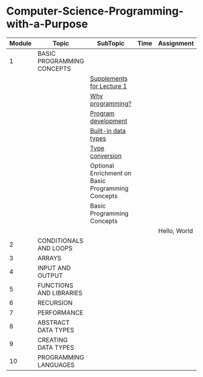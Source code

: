 # Computer-Science-Programming-with-a-Purpose

| Module | Topic                     | SubTopic                                                                                                                                                                                                                                                                                                                                                    | Time | Assignment   |
|--------|---------------------------|-------------------------------------------------------------------------------------------------------------------------------------------------------------------------------------------------------------------------------------------------------------------------------------------------------------------------------------------------------------| --- |--------------|
 | 1      | BASIC PROGRAMMING CONCEPTS |                                                                                                                                                                                                                                                                                                                                                             |     |              |
  |         |                           | [Supplements for Lecture 1](https://introcs.cs.princeton.edu/java/lectures/keynote/CS.1.Basics.pdf)                                                                                                                                                                                                                                                         |     |              |
|         |                           | [Why programming?](https://d3c33hcgiwev3.cloudfront.net/G9XY06MvEeizhA4E7gFHEg.processed/full/540p/index.mp4?Expires=1756425600&Signature=I54QkS5-yDSpdlD4pXzMi~9uMDsS1Rtv-y-H0YeXUO~aYtizP0ykfgg-Tka4CdcZUo3P3gfENdbvNRHOcFyUk4FvXqHSLwn4Ig7gMTYWPBkxtiTLNrseork96sjxov2~GbtGV33Vq85CvvcJtYe8UA2mXqapgmJ0ll8vvFM7Jnc_&Key-Pair-Id=APKAJLTNE6QMUY6HBC5A)    |     |              |
|         |                           | [Program development](https://d3c33hcgiwev3.cloudfront.net/jZuE86MvEeilzRLZf2WxfA.processed/full/540p/index.mp4?Expires=1756425600&Signature=FvOU0HBx0jS89zZKTQD0895ktC~oLS3m6Sy5tVYlFw6NgO-ZJF6FgQBWEh19TGOhgaIf7dVwaRnq5da0BWo7NBAyTJZyhdWNG4eqw6qeUmXj4jPSrmJG1msd47ORO0ex8IJOSqeYlEHp5jf8xtWfoEGbq73J-HFZzS7s~b-0qqI_&Key-Pair-Id=APKAJLTNE6QMUY6HBC5A) |     |              |
|         |                           | [Built-in data types](https://d3c33hcgiwev3.cloudfront.net/AUNeu6MwEeilzRLZf2WxfA.processed/full/540p/index.mp4?Expires=1756425600&Signature=KbmPHuEEJY55cz90jp6b9oe-fIEWZv4LjYRWzKbfh9DMvnGa-Fqx7UmfaZ9eolGFjHXs4jJi~23P~9rtlXbiAtHnpzXu-9FpvV33LIffZxyvpTnCtzUxDHvWVkq8HA67sQn9gXFK56uAbXmyZUp9YxF-HOx9WZIcYjC4ZNm69GU_&Key-Pair-Id=APKAJLTNE6QMUY6HBC5A) |     |              |
|         |                           | [Type conversion](https://d3c33hcgiwev3.cloudfront.net/YfbFW6MwEeizhA4E7gFHEg.processed/full/540p/index.mp4?Expires=1756425600&Signature=laQSdijrmOxuDAPBplb~27IwSKRl4y~FFmQxCj8jEOXybqVSWjCTfhtohdf~X~3Np22hTXVGdZ7VSSBzdlSK0j5gPDoe~alVgdO-AWskA~gBE9ULUlpnSLHiX6HSLHC39dKOULuS5u5euFY2uLqnziFEBwJYLyiePoyzeyslSkc_&Key-Pair-Id=APKAJLTNE6QMUY6HBC5A)                                                                                                                                                                                                                                                                                                                                         |     |              |
|         |                           | Optional Enrichment on Basic Programming Concepts                                                                                                                                                                                                                                                                                                           |     |              |
|         |                           | Basic Programming Concepts                                                                                                                                                                                                                                                                                                                                  |     |              |
|         |                          |                                                                                                                                                                                                                                                                                                                                                             |     | Hello, World |
 | 2      | CONDITIONALS AND LOOPS    |                                                                                                                                                                                                                                                                                                                                                             |     |              |
| 3      | ARRAYS                    |                                                                                                                                                                                                                                                                                                                                                             |     |              |
| 4      | INPUT AND OUTPUT          |                                                                                                                                                                                                                                                                                                                                                             |     |              |
| 5      | FUNCTIONS AND LIBRARIES   |                                                                                                                                                                                                                                                                                                                                                             |     |              |
| 6      | RECURSION                 |                                                                                                                                                                                                                                                                                                                                                             |     |              |
| 7      | PERFORMANCE               |                                                                                                                                                                                                                                                                                                                                                             |     |              |
| 8      | ABSTRACT DATA TYPES       |                                                                                                                                                                                                                                                                                                                                                             |     |              |
| 9      | CREATING DATA TYPES       |                                                                                                                                                                                                                                                                                                                                                             |     |              |
| 10     | PROGRAMMING LANGUAGES     |                                                                                                                                                                                                                                                                                                                                                             |     |              |
